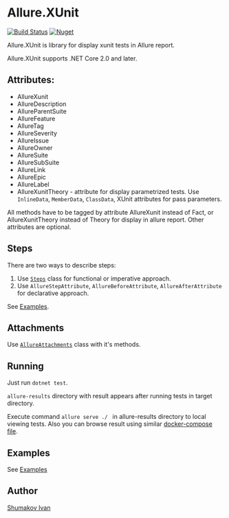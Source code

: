 # Allure.XUnit

[![Build Status](https://cloud.drone.io/api/badges/TinkoffCreditSystems/Allure.XUnit/status.svg)](https://cloud.drone.io/TinkoffCreditSystems/Allure.XUnit)
[![Nuget](https://img.shields.io/nuget/v/Allure.XUnit)](https://www.nuget.org/packages/Allure.XUnit/)

Allure.XUnit is library for display xunit tests in Allure report.

Allure.XUnit supports .NET Core 2.0 and later.

## Attributes:

* AllureXunit
* AllureDescription
* AllureParentSuite
* AllureFeature
* AllureTag
* AllureSeverity
* AllureIssue
* AllureOwner
* AllureSuite
* AllureSubSuite
* AllureLink
* AllureEpic
* AllureLabel
* AllureXunitTheory - attribute for display parametrized tests. Use ```InlineData```, ```MemberData```, ```ClassData```,
  XUnit attributes for pass parameters.

All methods have to be tagged by attribute AllureXunit instead of Fact, or AllureXunitTheory instead of Theory for
display in allure report. Other attributes are optional.

## Steps
There are two ways to describe steps:
1. Use [`Steps`](src/Allure.XUnit/Steps.cs) class for functional or imperative approach.
2. Use `AllureStepAttribute`, `AllureBeforeAttribute`, `AllureAfterAttribute` for declarative approach.

See [Examples](src/Allure.Xunit.StepExtensions.Examples/ExampleSteps.cs).

## Attachments
Use [`AllureAttachments`](src/Allure.XUnit/AllureAttachments.cs) class with it's methods.

## Running

Just run `dotnet test`.

`allure-results` directory with result appears after running tests in target directory.

Execute command ```allure serve ./ ``` in allure-results directory to local viewing tests. Also you can browse result
using similar [docker-compose file](./src/Examples/docker-compose.yaml).

## Examples

See [Examples](src/Allure.XUnit.Examples)

## Author
[Shumakov Ivan](https://github.com/IvanWR1995)
